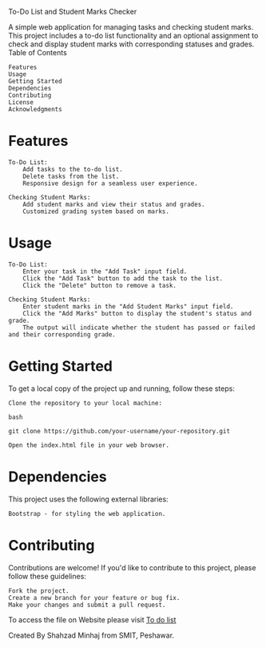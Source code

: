 To-Do List and Student Marks Checker

A simple web application for managing tasks and checking student marks. This project includes a to-do list functionality and an optional assignment to check and display student marks with corresponding statuses and grades.
Table of Contents

    Features
    Usage
    Getting Started
    Dependencies
    Contributing
    License
    Acknowledgments

# Features

    To-Do List:
        Add tasks to the to-do list.
        Delete tasks from the list.
        Responsive design for a seamless user experience.

    Checking Student Marks:
        Add student marks and view their status and grades.
        Customized grading system based on marks.

# Usage

    To-Do List:
        Enter your task in the "Add Task" input field.
        Click the "Add Task" button to add the task to the list.
        Click the "Delete" button to remove a task.

    Checking Student Marks:
        Enter student marks in the "Add Student Marks" input field.
        Click the "Add Marks" button to display the student's status and grade.
        The output will indicate whether the student has passed or failed and their corresponding grade.

# Getting Started

To get a local copy of the project up and running, follow these steps:

    Clone the repository to your local machine:

    bash

    git clone https://github.com/your-username/your-repository.git

    Open the index.html file in your web browser.

# Dependencies

This project uses the following external libraries:

    Bootstrap - for styling the web application.

# Contributing

Contributions are welcome! If you'd like to contribute to this project, please follow these guidelines:

    Fork the project.
    Create a new branch for your feature or bug fix.
    Make your changes and submit a pull request.


To access the file on Website please visit [To do list](https://todolistnmarks.surge.sh)

Created By Shahzad Minhaj from SMIT, Peshawar.
